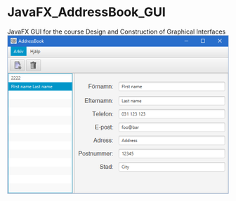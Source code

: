 # JavaFX_AddressBook_GUI
JavaFX GUI for the course Design and Construction of Graphical Interfaces
![Screenshot](/screenshot.png?raw=true "Screenshot of the application")
